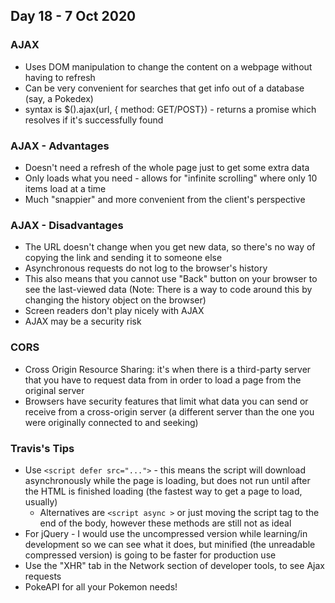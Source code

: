 ## Day 18 - 7 Oct 2020

### AJAX

* Uses DOM manipulation to change the content on a webpage without having to refresh
* Can be very convenient for searches that get info out of a database (say, a Pokedex)
* syntax is $().ajax(url, { method: GET/POST}) - returns a promise which resolves if it's successfully found 


### AJAX - Advantages

* Doesn't need a refresh of the whole page just to get some extra data
* Only loads what you need - allows for "infinite scrolling" where only 10 items load at a time
* Much "snappier" and more convenient from the client's perspective

### AJAX - Disadvantages

* The URL doesn't change when you get new data, so there's no way of copying the link and sending it to someone else
* Asynchronous requests do not log to the browser's history
* This also means that you cannot use "Back" button on your browser to see the last-viewed data (Note: There is a way to code around this by changing the history object on the browser)
* Screen readers don't play nicely with AJAX
* AJAX may be a security risk

### CORS

* Cross Origin Resource Sharing: it's when there is a third-party server that you have to request data from in order to load a page from the original server
* Browsers have security features that limit what data you can send or receive from a cross-origin server (a different server than the one you were originally connected to and seeking)

### Travis's Tips

* Use ```<script defer src="...">``` - this means the script will download asynchronously while the page is loading, but does not run until after the HTML is finished loading (the fastest way to get a page to load, usually)
  * Alternatives are ```<script async >``` or just moving the script tag to the end of the body, however these methods are still not as ideal
* For jQuery - I would use the uncompressed version while learning/in development so we can see what it does, but minified (the unreadable compressed version) is going to be faster for production use
* Use the "XHR" tab in the Network section of developer tools, to see Ajax requests
* PokeAPI for all your Pokemon needs!